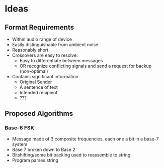 # Ideas

## Format Requirements

* Within audio range of device
* Easily distinguishable from ambient noise
* Reasonably short
* Crossovers are easy to resolve:
  * Easy to differentiate between messages
  * OR recognize conflicting signals and send a request for backup (non-optimal)
* Contains significant information
  * Original Sender
  * A sentence of text
  * Intended recipient
  * ???

## Proposed Algorithms

### Base-6 FSK

* Message made of 3 composite frequencies, each one a bit in a base-7 system
* Base 7 broken down to Base 2
* Bitshifting/some bit packing used to reassemble to string
* Program parses string
